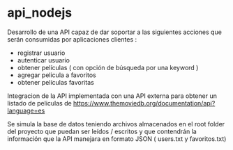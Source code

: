 # api_nodejs
 
Desarrollo de una API capaz de dar soportar a las siguientes acciones que serán
consumidas por aplicaciones clientes :
- registrar usuario
- autenticar usuario
- obtener películas ( con opción de búsqueda por una keyword )
- agregar pelicula a favoritos
- obtener películas favoritas


Integracion de la API implementada con una API externa para obtener
un listado de peliculas de https://www.themoviedb.org/documentation/api?language=es

Se simula la base de datos teniendo archivos almacenados en el root folder del proyecto que puedan ser leídos / escritos y que contendrán la
información que la API manejara en formato JSON ( users.txt y favoritos.txt) 
